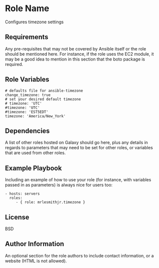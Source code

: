 Role Name
=========

Configures timezone settings

Requirements
------------

Any pre-requisites that may not be covered by Ansible itself or the role should be mentioned here. For instance, if the role uses the EC2 module, it may be a good idea to mention in this section that the boto package is required.

Role Variables
--------------

````
# defaults file for ansible-timezone
change_timezone: true
# set your desired default timezone
# timezone: 'UTC'
#timezone: 'UTC'
#timezone: 'EST5EDT'
timezone: 'America/New_York'
````

Dependencies
------------

A list of other roles hosted on Galaxy should go here, plus any details in regards to parameters that may need to be set for other roles, or variables that are used from other roles.

Example Playbook
----------------

Including an example of how to use your role (for instance, with variables passed in as parameters) is always nice for users too:

    - hosts: servers
      roles:
         - { role: mrlesmithjr.timezone }

License
-------

BSD

Author Information
------------------

An optional section for the role authors to include contact information, or a website (HTML is not allowed).
